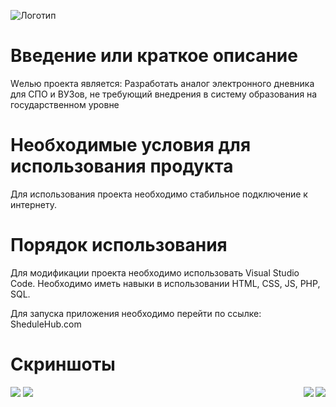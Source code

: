 ![Логотип](Site1/icons/logo.svg "Логотип GitHub")

# Введение или краткое описание

Wелью проекта является: Разработать аналог электронного дневника для СПО и ВУЗов, не требующий внедрения в систему образования на государственном уровне

# Необходимые условия для использования продукта

Для использования проекта необходимо стабильное подключение к интернету.

# Порядок использования

Для модификации проекта необходимо использовать Visual Studio Code. Необходимо иметь навыки в использовании HTML, CSS, JS, PHP, SQL.

Для запуска приложения необходимо перейти по ссылке: SheduleHub.com

# Cкриншоты

<img src="./Screens/Начальный_экран.png " allign=left>
<img src="./Screens/Начальный_экран(1).png" align=right>

<img src="./Screens/Личный_кабинет.png" allign=left>
<img src="./Screens/Главный_экран.png " align=right>
